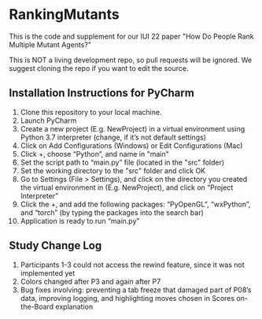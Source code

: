 # RankingMutants
 
This is the code and supplement for our IUI 22 paper "How Do People Rank Multiple Mutant Agents?"

This is NOT a living development repo, so pull requests will be ignored. We suggest cloning the repo if you want to edit the source.

## Installation Instructions for PyCharm
1. Clone this repository to your local machine.
2. Launch PyCharm
3. Create a new project (E.g. NewProject) in a virtual environment using Python 3.7
interpreter (change, if it’s not default settings)
4. Click on Add Configurations (Windows) or Edit Configurations (Mac)
5. Click +, choose “Python”, and name in "main"
6. Set the script path to “main.py” file (located in the "src" folder)
7. Set the working directory to the "src" folder and click OK
8. Go to Settings (File > Settings), and click on the directory you created the virtual
environment in (E.g. NewProject), and click on “Project Interpreter”
9. Click the +, and add the following packages: “PyOpenGL”, “wxPython”, and “torch” (by
typing the packages into the search bar)
10. Application is ready to run “main.py”

## Study Change Log
1. Participants 1-3 could not access the rewind feature, since it was not implemented yet
2. Colors changed after P3 and again after P7
3. Bug fixes involving: preventing a tab freeze that damaged part of P08’s data, improving
logging, and highlighting moves chosen in Scores on-the-Board explanation
